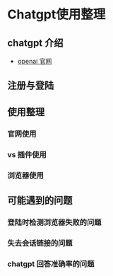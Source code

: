 # Chatgpt使用整理

## chatgpt 介绍

- [openai 官网](https://openai.com/)

## 注册与登陆

## 使用整理

### 官网使用

### vs 插件使用

### 浏览器使用

## 可能遇到的问题

### 登陆时检测浏览器失败的问题

### 失去会话链接的问题

### chatgpt 回答准确率的问题